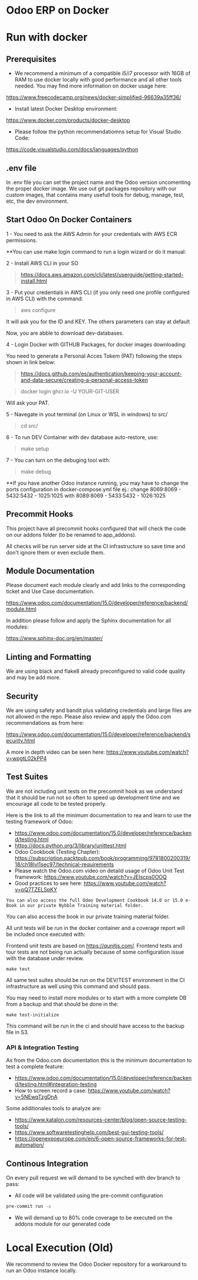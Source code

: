 # Odoo ERP on Docker

# Run with docker

## Prerequisites

- We recommend a minimum of a compatible i5/i7 processor with 16GB of RAM to use docker
  locally with good performance and all other tools needed. You may find more
  information on docker usage here:

https://www.freecodecamp.org/news/docker-simplified-96639a35ff36/

- Install latest Docker Desktop environment:

https://www.docker.com/products/docker-desktop

- Please follow the python recommendatiomns setup for Visual Studio Code:

https://code.visualstudio.com/docs/languages/python

## .env file

In .env file you can set the project name and the Odoo version uncomenting the proper docker image. We use out git packages repository with our custom images, that contains many usefull tools for debug, manage, test, etc, the dev environment.

## Start Odoo On Docker Containers

1 -  You need to ask the AWS Admin for your credentials with AWS ECR permissions.

**You can use make login command to run a login wizard or do it manual:

2 -  Install AWS CLI in your SO

>https://docs.aws.amazon.com/cli/latest/userguide/getting-started-install.html

3 - Put your credentials in AWS CLI (if you only need one profile configured in AWS CLI) with the command:

>aws configure

It will ask you for the ID and KEY. The others parameters can stay at default

Now, you are abble to download dev-databases.

4 - Login Docker with GITHUB Packages, for docker images downloading:

You need to generate a Personal Acces Tokem (PAT) following the steps shown in link below:

>https://docs.github.com/es/authentication/keeping-your-account-and-data-secure/creating-a-personal-access-token

>docker login ghcr.io -U YOUR-GIT-USER

Will ask your PAT.

5 - Navegate in yout terminal (on Linux or WSL in windows) to src/

>cd src/

6 - To run DEV Container with dev database auto-restore, use:

>make setup

7 - You can turn on the debuging tool with:

>make debug

**If you have another Odoo instance running, you may have to change the ports configuration in docker-compose.yml file ej.: change 8069:8069 - 5432:5432 - 1025:1025 with 8089:8069 - 5433:5432 - 1026:1025

## Precommit Hooks

This project have all precommit hooks configured that will check the code on our addons
folder (to be renamed to app_addons).

All checks will be run server side at the CI infrastructure so save time and don't
ignore them or even exclude them.

## Module Documentation

Please document each module clearly and add links to the corresponding ticket and Use
Case documentation.

https://www.odoo.com/documentation/15.0/developer/reference/backend/module.html

In addition please follow and apply the Sphinx documentation for all modules:

https://www.sphinx-doc.org/en/master/

## Linting and Formatting

We are using black and flake8 already preconfigured to valid code quality and may be add
more.

## Security

We are using safety and bandit plus validating credentials and large files are not
allowed in the repo. Please also review and apply the Odoo.com recommendations as from
here:

https://www.odoo.com/documentation/15.0/developer/reference/backend/security.html

A more in depth video can be seen here: https://www.youtube.com/watch?v=wpgtL02kPP4

## Test Suites

We are not including unit tests on the precommit hook as we understand that it should be
run not so often to speed up development time and we encourage all code to be tested
properly.

Here is the link to all the minimum documentation to rea and learn to use the testing
framework of Odoo:

- https://www.odoo.com/documentation/15.0/developer/reference/backend/testing.html
- https://docs.python.org/3/library/unittest.html
- Odoo Cookbook (Testing Chapter):
  https://subscription.packtpub.com/book/programming/9781800200319/18/ch18lvl1sec97/technical-requirements
- Please watch the Odoo.com video on detaild usage of Odoo Unit Test framework:
  https://www.youtube.com/watch?v=JEIscps0OOQ
- Good practices to see here: https://www.youtube.com/watch?v=pQ7TZELSpKY

```
You can also access the full Odoo Development Cookbook 14.0 or 15.0 e-Book in our private Nybble Training material folder.
```

You can also access the book in our private training material folder.

All unit tests will be run in the docker container and a coverage report will be
included once executed with:

Frontend unit tests are based on https://qunitjs.com/. Frontend tests and tour tests are
not being run actually because of some configuration issue with the database under
review.

```
make test
```

All same test suites should be run on the DEV/TEST environment in the CI infrastructure
as well using this command and should pass.

You may need to install more modules or to start with a more complete DB from a backup
and that should be done in the:

```
make test-initialize
```

This command will be run in the ci and should have access to the backup file in S3.

### API & Integration Testing

As from the Odoo.com documentation this is the minimum documentation to test a complete
feature:

- https://www.odoo.com/documentation/15.0/developer/reference/backend/testing.html#integration-testing
- How to screen record a case: https://www.youtube.com/watch?v=5NEwqTzgDnA

Some additionales tools to analyze are:

- https://www.katalon.com/resources-center/blog/open-source-testing-tools/
- https://www.softwaretestinghelp.com/best-gui-testing-tools/
- https://openexpoeurope.com/en/6-open-source-frameworks-for-test-automation/

## Continous Integration

On every pull request we will demand to be synched with dev branch to pass:

- All code will be validated using the pre-commit configuration

```bash
pre-commit run -a
```

- We will demand up to 80% code coverage to be executed on the addons module for our
  generated code

# Local Execution (Old)

We recommend to review the Odoo Docker repository for a workaround to run an Odoo
instance locally.
